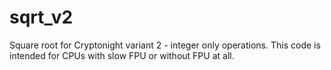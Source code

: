# sqrt_v2
Square root for Cryptonight variant 2 - integer only operations. This code is intended for CPUs with slow FPU or without FPU at all.
